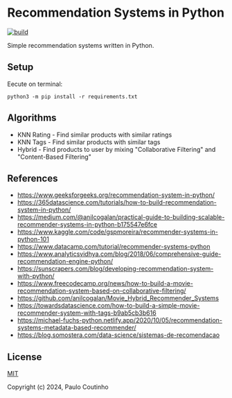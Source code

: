 # Recommendation Systems in Python

[![build](https://github.com/paulocoutinhox/py-recommendation/actions/workflows/build.yml/badge.svg)](https://github.com/paulocoutinhox/py-recommendation/actions/workflows/build.yml)

Simple recommendation systems written in Python.

## Setup

Eecute on terminal:

```
python3 -m pip install -r requirements.txt
```

## Algorithms

- KNN Rating - Find similar products with similar ratings
- KNN Tags - Find similar products with similar tags
- Hybrid - Find products to user by mixing "Collaborative Filtering" and "Content-Based Filtering"

## References

- https://www.geeksforgeeks.org/recommendation-system-in-python/
- https://365datascience.com/tutorials/how-to-build-recommendation-system-in-python/
- https://medium.com/@anilcogalan/practical-guide-to-building-scalable-recommender-systems-in-python-b175547e6fce
- https://www.kaggle.com/code/gspmoreira/recommender-systems-in-python-101
- https://www.datacamp.com/tutorial/recommender-systems-python
- https://www.analyticsvidhya.com/blog/2018/06/comprehensive-guide-recommendation-engine-python/
- https://sunscrapers.com/blog/developing-recommendation-system-with-python/
- https://www.freecodecamp.org/news/how-to-build-a-movie-recommendation-system-based-on-collaborative-filtering/
- https://github.com/anilcogalan/Movie_Hybrid_Recommender_Systems
- https://towardsdatascience.com/how-to-build-a-simple-movie-recommender-system-with-tags-b9ab5cb3b616
- https://michael-fuchs-python.netlify.app/2020/10/05/recommendation-systems-metadata-based-recommender/
- https://blog.somostera.com/data-science/sistemas-de-recomendacao

## License

[MIT](http://opensource.org/licenses/MIT)

Copyright (c) 2024, Paulo Coutinho
